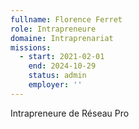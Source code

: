 ```yaml
---
fullname: Florence Ferret
role: Intrapreneure
domaine: Intraprenariat
missions:
  - start: 2021-02-01
    end: 2024-10-29
    status: admin
    employer: ''
---
```

Intrapreneure de Réseau Pro